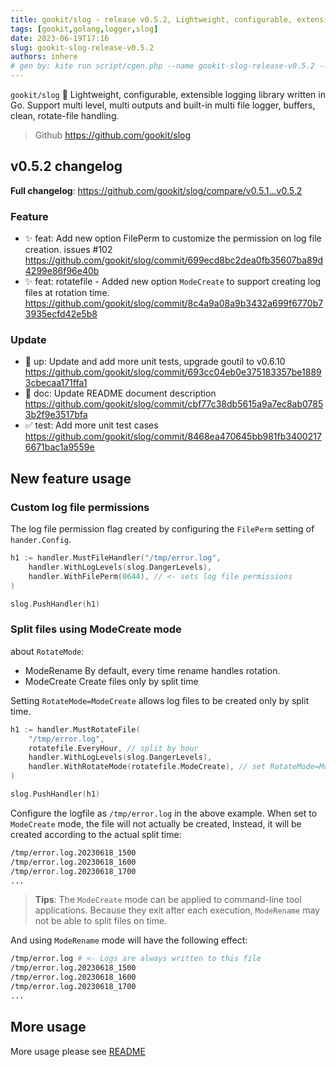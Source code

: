 ```yaml
---
title: gookit/slog - release v0.5.2, Lightweight, configurable, extensible logging library
tags: [gookit,golang,logger,slog]
date: 2023-06-19T17:16
slug: gookit-slog-release-v0.5.2
authors: inhere
# gen by: kite run script/cgen.php --name gookit-slog-release-v0.5.2 --tags gookit,golang,logger,slog
---
```


`gookit/slog` 📑 Lightweight, configurable, extensible logging library written in Go.
Support multi level, multi outputs and built-in multi file logger, buffers, clean, rotate-file handling.

<!--truncate-->

> Github https://github.com/gookit/slog

## v0.5.2 changelog

**Full changelog**: https://github.com/gookit/slog/compare/v0.5.1...v0.5.2

### Feature

- ✨ feat: Add new option FilePerm to customize the permission on log file creation. issues #102 https://github.com/gookit/slog/commit/699ecd8bc2dea0fb35607ba89d4299e86f96e40b
- ✨ feat: rotatefile - Added new option `ModeCreate` to support creating log files at rotation time. https://github.com/gookit/slog/commit/8c4a9a08a9b3432a699f6770b73935ecfd42e5b8

### Update

- 👔 up: Update and add more unit tests, upgrade goutil to v0.6.10 https://github.com/gookit/slog/commit/693cc04eb0e375183357be18893cbecaa171ffa1
- 📝 doc: Update README document description https://github.com/gookit/slog/commit/cbf77c38db5615a9a7ec8ab07853b2f9e3517bfa
- ✅ test: Add more unit test cases https://github.com/gookit/slog/commit/8468ea470645bb981fb34002176671bac1a9559e

## New feature usage

### Custom log file permissions

The log file permission flag created by configuring the `FilePerm` setting of `hander.Config`.

```go
h1 := handler.MustFileHandler("/tmp/error.log",
    handler.WithLogLevels(slog.DangerLevels),
    handler.WithFilePerm(0644), // <- sets log file permissions
)

slog.PushHandler(h1)

```

### Split files using ModeCreate mode

about `RotateMode`:

- ModeRename By default, every time rename handles rotation.
- ModeCreate Create files only by split time


Setting `RotateMode=ModeCreate` allows log files to be created only by split time.

```go
h1 := handler.MustRotateFile(
    "/tmp/error.log",
    rotatefile.EveryHour, // split by hour
    handler.WithLogLevels(slog.DangerLevels),
    handler.WithRotateMode(rotatefile.ModeCreate), // set RotateMode=ModeCreate
)

slog.PushHandler(h1)
```

Configure the logfile as `/tmp/error.log` in the above example. When set to `ModeCreate` mode, the file will not actually be created,
Instead, it will be created according to the actual split time:

```bash
/tmp/error.log.20230618_1500
/tmp/error.log.20230618_1600
/tmp/error.log.20230618_1700
...
```

> **Tips**: The `ModeCreate` mode can be applied to command-line tool applications. Because they exit after each execution, `ModeRename` may not be able to split files on time.


And using `ModeRename` mode will have the following effect:

```bash
/tmp/error.log # <- Logs are always written to this file
/tmp/error.log.20230618_1500
/tmp/error.log.20230618_1600
/tmp/error.log.20230618_1700
...
```


## More usage

More usage please see [README](https://github.com/gookit/slog/blob/master/README.md)
